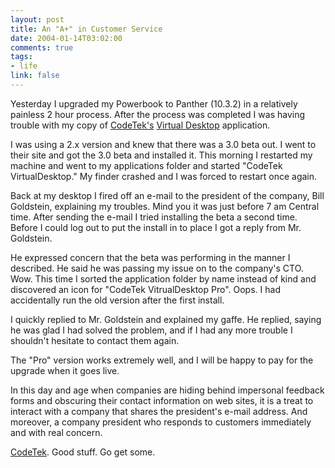 ```yaml
--- 
layout: post
title: An "A+" in Customer Service
date: 2004-01-14T03:02:00
comments: true
tags:
- life
link: false
---
```

Yesterday I upgraded my Powerbook to Panther (10.3.2) in a relatively painless 2 hour process. After the process was completed I was having trouble with my copy of <a href="http://www.codetek.com/" title="CodeTek">CodeTek's</a> <a href="http://www.codetek.com/php/virtual.php" title="VirtualDesktop">Virtual Desktop</a> application.

I was using a 2.x version and knew that there was a 3.0 beta out. I went to their site and got the 3.0 beta and installed it. This morning I restarted my machine and went to my applications folder and started "CodeTek VirtualDesktop." My finder crashed and I was forced to restart once again.

Back at my desktop I fired off an e-mail to the president of the company, Bill Goldstein, explaining my troubles. Mind you it was just before 7 am Central time. After sending the e-mail I tried installing the beta a second time. Before I could log out to put the install in to place I got a reply from Mr. Goldstein.

He expressed concern that the beta was performing in the manner I described. He said he was passing my issue on to the company's CTO. Wow. This time I sorted the application folder by name instead of kind and discovered an icon for "CodeTek VitrualDesktop Pro". Oops. I had accidentally run the old version after the first install.

I quickly replied to Mr. Goldstein and explained my gaffe. He replied, saying he was glad I had solved the problem, and if I had any more trouble I shouldn't hesitate to contact them again.

The "Pro" version works extremely well, and I will be happy to pay for the upgrade when it goes live.

In this day and age when companies are hiding behind impersonal feedback forms and obscuring their contact information on web sites, it is a treat to interact with a company that shares the president's e-mail address. And moreover, a company president who responds to customers immediately and with real concern.

<a href="http://www.codetek.com/" title="CodeTek">CodeTek</a>. Good stuff. Go get some.
